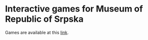 # Interactive games for Museum of Republic of Srpska



Games are available at this [link](https://vladocodes.github.io/muzej-rs/).
